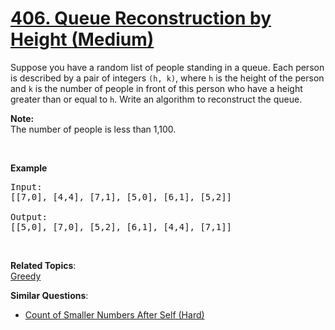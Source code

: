 # [406. Queue Reconstruction by Height (Medium)](https://leetcode.com/problems/queue-reconstruction-by-height/)

<p>Suppose you have a random list of people standing in a queue. Each person is described by a pair of integers <code>(h, k)</code>, where <code>h</code> is the height of the person and <code>k</code> is the number of people in front of this person who have a height greater than or equal to <code>h</code>. Write an algorithm to reconstruct the queue.</p>

<p><b>Note:</b><br>
The number of people is less than 1,100.</p>
&nbsp;

<p><b>Example</b></p>

<pre>Input:
[[7,0], [4,4], [7,1], [5,0], [6,1], [5,2]]

Output:
[[5,0], [7,0], [5,2], [6,1], [4,4], [7,1]]
</pre>

<p>&nbsp;</p>

**Related Topics**:  
[Greedy](https://leetcode.com/tag/greedy/)

**Similar Questions**:

- [Count of Smaller Numbers After Self (Hard)](https://leetcode.com/problems/count-of-smaller-numbers-after-self/)
